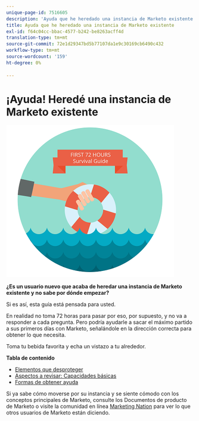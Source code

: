```yaml
---
unique-page-id: 7516605
description: 'Ayuda que he heredado una instancia de Marketo existente: Marketo Docs, documentación del producto'
title: Ayuda que he heredado una instancia de Marketo existente
exl-id: f64c04cc-bbac-4577-b242-be8263acff4d
translation-type: tm+mt
source-git-commit: 72e1d29347bd5b77107da1e9c30169cb6490c432
workflow-type: tm+mt
source-wordcount: '159'
ht-degree: 0%

---
```


# ¡Ayuda! Heredé una instancia de Marketo existente

![](assets/help-ive-inherited-an-existing-marketo-instance.png)

**¿Es un usuario nuevo que acaba de heredar una instancia de Marketo existente y no sabe por dónde empezar?**

Si es así, esta guía está pensada para usted.

En realidad no toma 72 horas para pasar por eso, por supuesto, y no va a responder a cada pregunta. Pero podría ayudarle a sacar el máximo partido a sus primeros días con Marketo, señalándole en la dirección correcta para obtener lo que necesita.

Toma tu bebida favorita y echa un vistazo a tu alrededor.

**Tabla de contenido**

* [Elementos que desproteger](/help/marketo/getting-started/inheriting-a-marketo-instance/items-to-check-off.md)
* [Aspectos a revisar: Capacidades básicas](/help/marketo/getting-started/inheriting-a-marketo-instance/things-to-review-core-skills.md)
* [Formas de obtener ayuda](/help/marketo/getting-started/inheriting-a-marketo-instance/ways-to-get-help.md)

Si ya sabe cómo moverse por su instancia y se siente cómodo con los conceptos principales de Marketo, consulte los Documentos de producto de Marketo o visite la comunidad en línea [Marketing Nation](https://nation.marketo.com/) para ver lo que otros usuarios de Marketo están diciendo.
